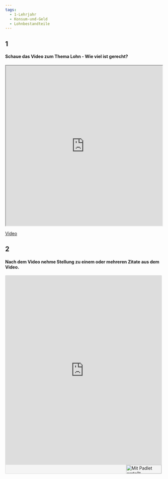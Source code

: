 ```yaml
---
tags:
  - 1-Lehrjahr
  - Konsum-und-Geld
  - Lohnbestandteile
---
```

## 1 
#### Schaue das Video zum Thema Lohn - Wie viel ist gerecht?
<iframe width="100%" height="515" src="https://www.srf.ch/play/embed?urn=urn:srf:video:8e78f8da-c345-4817-87cc-6cf7a4ce7cc5&subdivisions=false" allowfullscreen allow="geolocation *; autoplay; encrypted-media"></iframe>

[Video](https://www.nanoo.tv/link/v/oqZBFvNu)
## 2
#### Nach dem Video nehme Stellung zu einem oder mehreren Zitate aus dem Video.

<div class="padlet-embed" style="border:1px solid rgba(0,0,0,0.1);border-radius:2px;box-sizing:border-box;overflow:hidden;position:relative;width:100%;background:#F4F4F4"><p style="padding:0;margin:0"><iframe src="https://padlet.com/embed/d2upccenvk7grzai" frameborder="0" allow="camera;microphone;geolocation" style="width:100%;height:608px;display:block;padding:0;margin:0"></iframe></p><div style="display:flex;align-items:center;justify-content:end;margin:0;height:28px"><a href="https://padlet.com?ref=embed" style="display:block;flex-grow:0;margin:0;border:none;padding:0;text-decoration:none" target="_blank"><div style="display:flex;align-items:center;"><img src="https://padlet.net/embeds/made_with_padlet_2022.png" width="114" height="28" style="padding:0;margin:0;background:0 0;border:none;box-shadow:none" alt="Mit Padlet erstellt"></div></a></div></div>
